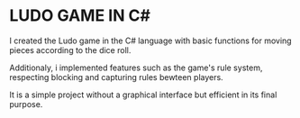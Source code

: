 # LUDO GAME IN C#
I created the Ludo game in the C# language with basic functions for moving pieces according to the dice roll.

Additionaly, i implemented features such as the game's rule system, respecting blocking and capturing rules bewteen players.

It is a simple project without a graphical interface but efficient in its final purpose.
